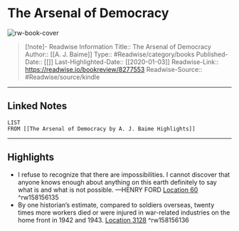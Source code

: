 # The Arsenal of Democracy

![rw-book-cover](https://images-na.ssl-images-amazon.com/images/I/51WpZh7Sz%2BL._SL200_.jpg)
<br>
>[!note]- Readwise Information
>Title:: The Arsenal of Democracy
>Author:: [[A. J. Baime]]
>Type:: #Readwise/category/books
>Published-Date:: [[]]
>Last-Highlighted-Date:: [[2020-01-03]]
>Readwise-Link:: https://readwise.io/bookreview/8277553
>Readwise-Source:: #Readwise/source/kindle
--- 

## Linked Notes
```dataview
LIST
FROM [[The Arsenal of Democracy by A. J. Baime Highlights]]
```

---

## Highlights
- I refuse to recognize that there are impossibilities. I cannot discover that anyone knows enough about anything on this earth definitely to say what is and what is not possible. —HENRY FORD [Location 60](https://readwise.io/open/158156135) ^rw158156135
- By one historian’s estimate, compared to soldiers overseas, twenty times more workers died or were injured in war-related industries on the home front in 1942 and 1943. [Location 3128](https://readwise.io/open/158156136) ^rw158156136
